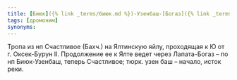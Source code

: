 ```yaml
---
title: [Биюк]({% link _terms/биюк.md %})-Узенбаш-[Богаз]({% link _terms/богаз.md %})
tags: [дромоним]
synonyms:
---
```


Тропа из нп Счастливое (Бахч.) на Ялтинскую яйлу, проходящая к Ю от г.
Оксек-Бурун II. Продолжение ее к Ялте ведет через Лапата-Богаз – по нп
Биюк-Узенбаш, теперь Счастливое; тюрк. узен баш – начало, исток реки.
